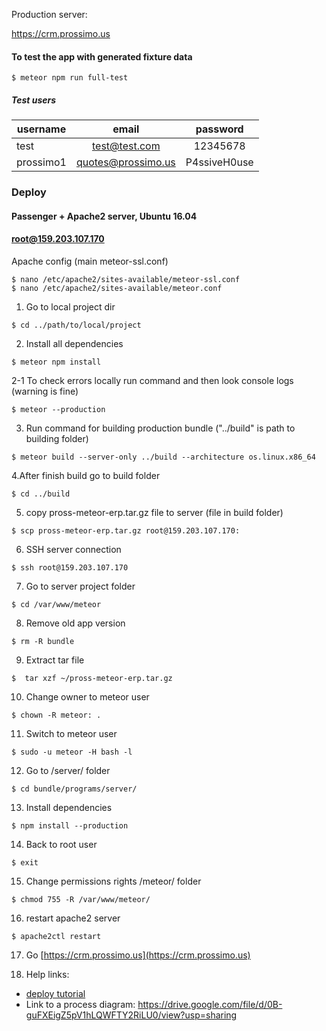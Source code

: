 Production server:

https://crm.prossimo.us


#### To test the app with generated fixture data

```
$ meteor npm run full-test
```

##### Test users
| username      | email              | password     |
| ------------- |:------------------:|:------------:|
| test         | test@test.com | 12345678 |
| prossimo1     | quotes@prossimo.us | P4ssiveH0use |

### Deploy 
#### Passenger + Apache2 server, Ubuntu 16.04
#### root@159.203.107.170
Apache config (main meteor-ssl.conf)
```text
$ nano /etc/apache2/sites-available/meteor-ssl.conf
$ nano /etc/apache2/sites-available/meteor.conf
```

1. Go to local project dir
```text
$ cd ../path/to/local/project
```
2. Install all dependencies
```text
$ meteor npm install
```
2-1 To check errors locally run command and then look console logs (warning is fine)
```text
$ meteor --production
```
3. Run command for building production bundle ("../build" is path to building folder)
```text
$ meteor build --server-only ../build --architecture os.linux.x86_64
```
4.After finish build go to build folder
```text
$ cd ../build
```
5. copy pross-meteor-erp.tar.gz file to server (file in build folder)
```text
$ scp pross-meteor-erp.tar.gz root@159.203.107.170:
```
6. SSH server connection 
```text
$ ssh root@159.203.107.170
```
7. Go to server project folder
```text
$ cd /var/www/meteor
```
8. Remove old app version
```text
$ rm -R bundle
```
9. Extract tar file
```text
$  tar xzf ~/pross-meteor-erp.tar.gz
```
10. Change owner to meteor user
```text
$ chown -R meteor: .
```
11. Switch to meteor user
```text
$ sudo -u meteor -H bash -l
```
12. Go to /server/ folder
```text
$ cd bundle/programs/server/
```
13. Install dependencies
```text
$ npm install --production
```
14. Back to root user
```text
$ exit
```
15. Change permissions rights /meteor/ folder 
```text
$ chmod 755 -R /var/www/meteor/
```
16. restart apache2 server
```text
$ apache2ctl restart
```
17. Go [https://crm.prossimo.us](https://crm.prossimo.us)

18. Help links:
- [deploy tutorial](https://www.phusionpassenger.com/library/walkthroughs/deploy/meteor/digital_ocean/apache/oss/xenial/install_passenger.html)
- Link to a process diagram: https://drive.google.com/file/d/0B-guFXEigZ5pV1hLQWFTY2RiLU0/view?usp=sharing
